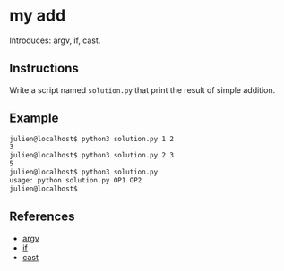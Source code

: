 # my add

Introduces: argv, if, cast.

## Instructions

Write a script named `solution.py` that print the result of simple addition.

## Example

```bash
julien@localhost$ python3 solution.py 1 2
3
julien@localhost$ python3 solution.py 2 3
5
julien@localhost$ python3 solution.py
usage: python solution.py OP1 OP2 
julien@localhost$
```

## References
 - [argv](https://docs.python.org/3.4/library/sys.html)
 - [if](https://docs.python.org/3/tutorial/controlflow.html#if-statements)
 - [cast](https://docs.python.org/3.1/library/stdtypes.html#numeric-types-int-float-complex)
